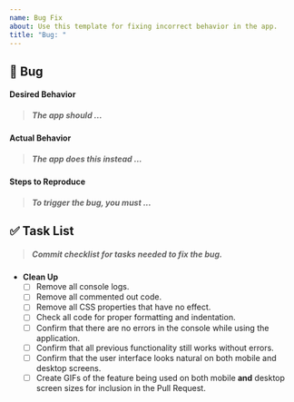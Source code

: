 ```yaml
---
name: Bug Fix
about: Use this template for fixing incorrect behavior in the app.
title: "Bug: "
---
```


## 🐛 Bug

#### Desired Behavior

> ##### The app should ...

<!-- write your description of the desired behavior here -->

#### Actual Behavior

> ##### The app does this instead ...

<!-- write your description of the bad behavior here -->

#### Steps to Reproduce

> ##### To trigger the bug, you must ...

<!-- write steps for triggering the bug here -->

## ✅ Task List

> ##### Commit checklist for tasks needed to fix the bug.

- **Clean Up**
  - [ ] Remove all console logs.
  - [ ] Remove all commented out code.
  - [ ] Remove all CSS properties that have no effect.
  - [ ] Check all code for proper formatting and indentation.
  - [ ] Confirm that there are no errors in the console while using the application.
  - [ ] Confirm that all previous functionality still works without errors.
  - [ ] Confirm that the user interface looks natural on both mobile and desktop screens.
  - [ ] Create GIFs of the feature being used on both mobile **and** desktop screen sizes for inclusion in the Pull Request.

